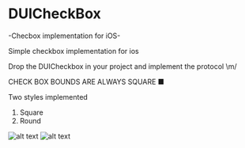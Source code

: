 # DUICheckBox
-Checbox implementation for iOS-

Simple checkbox implementation for ios

Drop the DUICheckbox in your project and implement the protocol \m/

CHECK BOX BOUNDS ARE ALWAYS SQUARE ■

Two styles implemented 
1. Square
2. Round

![alt text](https://raw.githubusercontent.com/dsp1589/DUICheckBox/tree/master/screen%20shot/Screen%20Shot%202017-07-28%20at%204.49.13%20PM.png)
![alt text](https://raw.githubusercontent.com/dsp1589/DUICheckBox/tree/master/screen%20shot/Screen%20Shot%202017-07-28%20at%204.49.38%20PM.png)
